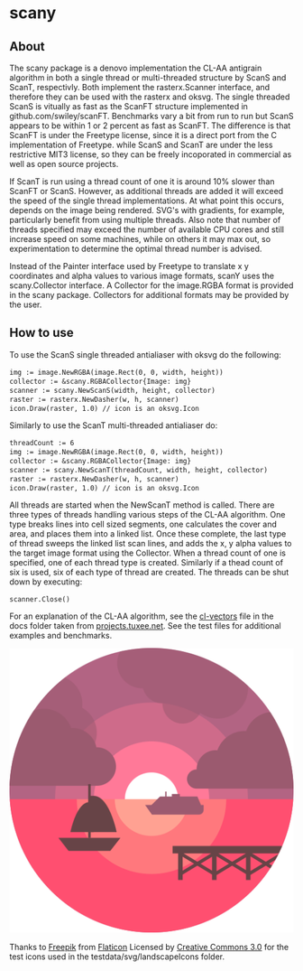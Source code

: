 # scany
## About

The scany package is a denovo implementation the CL-AA antigrain algorithm in both a single thread or multi-threaded structure by ScanS and ScanT, respectivly. Both implement the rasterx.Scanner interface, and therefore they can be used with the rasterx and oksvg. The single threaded ScanS is vitually as fast as the ScanFT structure implemented in github.com/swiley/scanFT. Benchmarks vary a bit from run to run but ScanS appears to be within 1 or 2 percent as fast as ScanFT. The difference is that ScanFT is under the Freetype license, since it is a direct port from the C implementation of Freetype. while ScanS and ScanT are under the less restrictive MIT3 license, so they can be freely incoporated in commercial as well as open source projects.

If ScanT is run using a thread count of one it is around 10% slower than ScanFT or ScanS. However, as additional threads are added it will exceed the speed of the single thread implementations. At what point this occurs, depends on the image being rendered. SVG's with gradients, for example, particularly benefit from using multiple threads. Also note that number of threads specified may exceed the number of available CPU cores and still increase speed on some machines, while on others it may max out, so experimentation to determine the optimal thread number is advised.

Instead of the Painter interface used by Freetype to translate x y coordinates and alpha values to various image formats, scanY uses the scany.Collector interface. A Collector for the image.RGBA format is provided in the scany package. Collectors for additional formats may be provided by the user.

## How to use

To use the ScanS single threaded antialiaser with oksvg do the following:

```
img := image.NewRGBA(image.Rect(0, 0, width, height))
collector := &scany.RGBACollector{Image: img}
scanner := scany.NewScanS(width, height, collector)
raster := rasterx.NewDasher(w, h, scanner)
icon.Draw(raster, 1.0) // icon is an oksvg.Icon
```

Similarly to use the ScanT multi-threaded antialiaser do:

```
threadCount := 6
img := image.NewRGBA(image.Rect(0, 0, width, height))
collector := &scany.RGBACollector{Image: img}
scanner := scany.NewScanT(threadCount, width, height, collector)
raster := rasterx.NewDasher(w, h, scanner)
icon.Draw(raster, 1.0) // icon is an oksvg.Icon
```

All threads are started when the NewScanT method is called. There are three types of threads handling various steps of the CL-AA algorithm. One type breaks lines into cell sized segments, one calculates the cover and area, and places them into a linked list. Once these complete, the last type of thread sweeps the linked list scan lines, and adds the x, y alpha values to the target image format using the Collector.  When a thread count of one is specified, one of each thread type is created. Similarly if a thead count of six is used, six of each type of thread are created. The threads can be shut down by executing:
```
scanner.Close()
```
For an explanation of the CL-AA algorithm, see the [cl-vectors](docs/CL-VECTORS.pdf) file in the docs folder taken from [projects.tuxee.net](http://projects.tuxee.net/cl-vectors/section-the-cl-aa-algorithm).
See the test files for additional examples and benchmarks.

![example](docs/sea.png)


Thanks to [Freepik](http://www.freepik.com) from [Flaticon](https://www.flaticon.com/)
Licensed by [Creative Commons 3.0](http://creativecommons.org/licenses/by/3.0/) for the test icons used in the testdata/svg/landscapeIcons folder.






